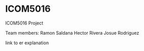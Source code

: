 ICOM5016
========

ICOM5016 Project

Team members:
Ramon Saldana
Hector Rivera
Josue Rodriguez

link to er explanation
